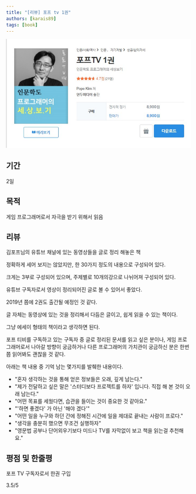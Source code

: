 ```yaml
---
title: "[리뷰] 포프 tv 1권"
authors: [karais89]
tags: [book]
---
```


![book image](./20.jpg)

## 기간

2일

## 목적

게임 프로그래머로서 자극을 받기 위해서 읽음

## 리뷰

김포프님의 유튜브 채널에 있는 동영상들을 글로 정리 해놓은 책

정확하게 세어 보지는 않았지만, 한 30가지 정도의 내용으로 구성되어 있다.

크게는 3부로 구성되어 있으며, 주제별로 10개의강으로 나뉘어져 구성되어 있다.

유튜브 구독자로서 영상이 정리되어진 글로 볼 수 있어서 좋았다.

2019년 쯤에 2권도 출간될 예정인 것 같다.

글 자체는 동영상에 있는 것을 정리해서 다듬은 글이고, 쉽게 읽을 수 있는 책이다.

그냥 에세이 형태의 책이라고 생각하면 된다.

포프 티비를 구독하고 있는 구독자 중 글로 정리된 문서를 읽고 싶은 분이나, 게임 프로그래머로서 나아갈 방향이 궁금하거나 다른 프로그래머의 가치관이 궁금하신 분은 한번쯤 읽어봐도 괜찮을 것 같다.

아래는 책 내용 중 기억 남는 몇가지를 발췌한 내용이다.

- "혼자 생각하는 것을 통해 얻은 정보들은 오래, 깊게 남는다."
- "제가 전달하고 싶은 말은 '스터디보다 프로젝트를 하자' 입니다. 직접 해 본 것이 오래 남는다."
- "어떤 목표를 세웠다면, 습관을 들이는 것이 중요한 것 같아요." 
- "'하면 좋겠다' 가 아닌 '해야 겠다'"
- "어떤 일을 누구와 하던 간에 정해진 시간에 일을 제대로 끝내는 사람이 프로다."
- "생각을 충분히 했으면 무조건 실행하자"
- "영문법 공부나 단어외우기보다 미드나 TV를 자막없이 보고 책을 읽는걸 추천해요."


## 평점 및 한줄평

포프 TV 구독자로서 한권 구입

3.5/5